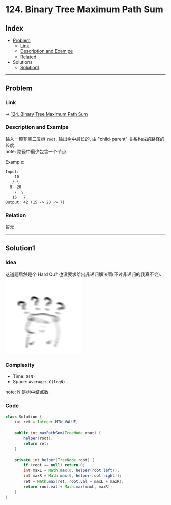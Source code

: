 # 124. Binary Tree Maximum Path Sum

## Index

- [Problem](#problem)
  - [Link](#Link)
  - [Description and Examlpe](#description-and-examlpe)
  - [Related](#related)
- Solutions
  - [Solution1](#solution1)

----

## Problem

### Link

-> [124. Binary Tree Maximum Path Sum][1]

### Description and Examlpe

输入一颗非空二叉树 `root`. 输出树中最长的, 由 "child-parent" 关系构成的路径的长度.  
note: 路径中最少包含一个节点.

Example:

```nohighlight
Input:
   -10
   / \
  9  20
    /  \
   15   7
Output: 42 (15 -> 20 -> 7)
```

### Relation

暂无

----

## Solution1

### Idea

这道题居然是个 Hard Qu? 也没要求给出非递归解法啊(不过非递归的我真不会).  
![124.figure1.jpg][2]



### Complexity

- Time: `O(N)`
- Space: `Average: O(logN)`

note: N 是树中结点数.

### Code

```java
class Solution {
    int ret = Integer.MIN_VALUE;

    public int maxPathSum(TreeNode root) {
        helper(root);
        return ret;
    }

    private int helper(TreeNode root) {
        if (root == null) return 0;
        int maxL = Math.max(0, helper(root.left));
        int maxR = Math.max(0, helper(root.right));
        ret = Math.max(ret, root.val + maxL + maxR);
        return root.val + Math.max(maxL, maxR);
    }
}
```

[1]: https://leetcode.com/problems/binary-tree-maximum-path-sum/
[2]: ./images/124.figure1.jpg
